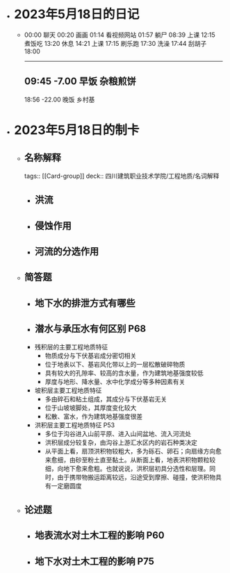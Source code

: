 - # 2023年5月18日的日记
	- 00:00
	  聊天
	  00:20
	  画画
	  01:14
	  看视频网站
	  01:57
	  躺尸
	  08:39
	  上课
	  12:15
	  煮饭吃
	  13:20
	  休息
	  14:21
	  上课
	  17:15
	  刷乐跑
	  17:30
	  洗澡
	  17:44
	  刮胡子
	  18:00
	  
	  ---
	  09:45
	  -7.00
	  早饭
	  杂粮煎饼
	  --
	  18:56
	  -22.00
	  晚饭
	  乡村基
- # 2023年5月18日的制卡
	- ## 名称解释
	  tags:: [[Card-group]]
	  deck:: 四川建筑职业技术学院/工程地质/名词解释
		- 洪流
			-
		- 侵蚀作用
			-
		- 河流的分选作用
			-
	- ## 简答题
		- 地下水的排泄方式有哪些
			-
		- 潜水与承压水有何区别 P68
			-
		- 残积层的主要工程地质特征
			- 物质成分与下伏基岩成分密切相关
			- 位于地表以下、基岩风化带以上的一层松散破碎物质
			- 具有较大的孔隙率、较高的含水量，作为建筑地基强度较低
			- 厚度与地形、降水量、水中化学成分等多种因素有关
		- 坡积层主要工程地质特征
			- 多由碎石和粘土组成，其成分与下伏基岩无关
			- 位于山坡坡脚处，其厚度变化较大
			- 松散、富水，作为建筑地基强度很差
		- 洪积层主要工程地质特征 P53
			- 多位于沟谷进入山前平原、进入山间盆地、流入河流处
			- 洪积层成分较复杂，由沟谷上游汇水区内的岩石种类决定
			- 从平面上看，扇顶洪积物较粗大，多为砾石、卵石；向扇缘方向愈来愈细，由砂至粉土直至黏土。从断面上看，地表洪积物颗粒较细，向地下愈来愈粗。也就说说，洪积层初具分选性和层理。同时，由于携带物搬运距离较远，沿途受到摩擦、碰撞，使洪积物具有一定磨圆度
	- ## 论述题
		- 地表流水对土木工程的影响 P60
			-
		- 地下水对土木工程的影响 P75
			-